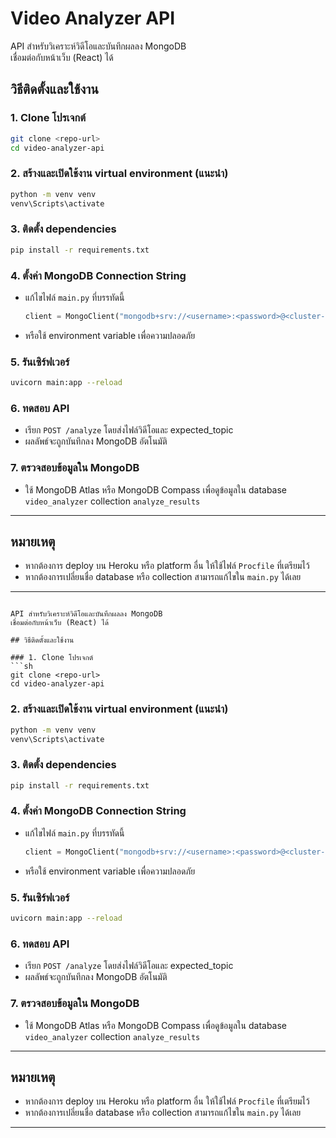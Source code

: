 # Video Analyzer API

API สำหรับวิเคราะห์วิดีโอและบันทึกผลลง MongoDB  
เชื่อมต่อกับหน้าเว็บ (React) ได้

## วิธีติดตั้งและใช้งาน

### 1. Clone โปรเจกต์
```sh
git clone <repo-url>
cd video-analyzer-api
```

### 2. สร้างและเปิดใช้งาน virtual environment (แนะนำ)
```sh
python -m venv venv
venv\Scripts\activate
```

### 3. ติดตั้ง dependencies
```sh
pip install -r requirements.txt
```

### 4. ตั้งค่า MongoDB Connection String
- แก้ไขไฟล์ `main.py` ที่บรรทัดนี้  
  ```python
  client = MongoClient("mongodb+srv://<username>:<password>@<cluster-url>/?retryWrites=true&w=majority")
  ```
- หรือใช้ environment variable เพื่อความปลอดภัย

### 5. รันเซิร์ฟเวอร์
```sh
uvicorn main:app --reload
```

### 6. ทดสอบ API
- เรียก `POST /analyze` โดยส่งไฟล์วิดีโอและ expected_topic
- ผลลัพธ์จะถูกบันทึกลง MongoDB อัตโนมัติ

### 7. ตรวจสอบข้อมูลใน MongoDB
- ใช้ MongoDB Atlas หรือ MongoDB Compass เพื่อดูข้อมูลใน database `video_analyzer` collection `analyze_results`

---

## หมายเหตุ
- หากต้องการ deploy บน Heroku หรือ platform อื่น ให้ใช้ไฟล์ `Procfile` ที่เตรียมไว้
- หากต้องการเปลี่ยนชื่อ database หรือ collection สามารถแก้ไขใน `main.py` ได้เลย

---
```# Video Analyzer API

API สำหรับวิเคราะห์วิดีโอและบันทึกผลลง MongoDB  
เชื่อมต่อกับหน้าเว็บ (React) ได้

## วิธีติดตั้งและใช้งาน

### 1. Clone โปรเจกต์
```sh
git clone <repo-url>
cd video-analyzer-api
```

### 2. สร้างและเปิดใช้งาน virtual environment (แนะนำ)
```sh
python -m venv venv
venv\Scripts\activate
```

### 3. ติดตั้ง dependencies
```sh
pip install -r requirements.txt
```

### 4. ตั้งค่า MongoDB Connection String
- แก้ไขไฟล์ `main.py` ที่บรรทัดนี้  
  ```python
  client = MongoClient("mongodb+srv://<username>:<password>@<cluster-url>/?retryWrites=true&w=majority")
  ```
- หรือใช้ environment variable เพื่อความปลอดภัย

### 5. รันเซิร์ฟเวอร์
```sh
uvicorn main:app --reload
```

### 6. ทดสอบ API
- เรียก `POST /analyze` โดยส่งไฟล์วิดีโอและ expected_topic
- ผลลัพธ์จะถูกบันทึกลง MongoDB อัตโนมัติ

### 7. ตรวจสอบข้อมูลใน MongoDB
- ใช้ MongoDB Atlas หรือ MongoDB Compass เพื่อดูข้อมูลใน database `video_analyzer` collection `analyze_results`

---

## หมายเหตุ
- หากต้องการ deploy บน Heroku หรือ platform อื่น ให้ใช้ไฟล์ `Procfile` ที่เตรียมไว้
- หากต้องการเปลี่ยนชื่อ database หรือ collection สามารถแก้ไขใน `main.py` ได้เลย

---